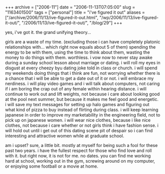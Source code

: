 +++
archive = ["2006-11"]
date = "2006-11-13T07:05:00"
slug = "1163401500"
tags = ["personal"]
title = "i've figured it out"
aliases = ["/archive/2006/11/13/ive-figured-it-out.html", "/wp/2006/11/13/ive-figured-it-out/", "/2006/11/13/ive-figured-it-out/", "/blog/29"]
+++

yes, i've got it. the grand unifying theory...

girls are a waste of my time. (excluding those i can have completely
platonic relationships with... which right now equals about 5 of them)
spending the energy to be with them, using the time to think about them,
wasting the money to do things with them. worthless. i vow now to never
stay awake during a sunday school lesson about marriage or dating. i will
roll my eyes in disgust at every cheezy byu dating joke told in class or
church. i will spend my weekends doing things that i think are fun, not
worrying whether there is a chance that i will be able to get a date out
of it or not. i will embrace my nerdiness. i will play video games and
i will talk about computers, not caring if i am boring the crap out of any
female within hearing distance. i will continue to work out and lift
weights, not because i care about looking good at the pool next summer,
but because it makes me feel good and energetic. i will save my text
messages for setting up halo games and figuring out what kind of pizza to
buy instead of flirting during class. i will keep learning japanese in
order to improve my marketability in the engineering field, not to pick up
on japanese women. i will wear nice clothes, because i like nice clothes,
not because i care whether or not girls think i have fashion sense. i will
hold out until i get out of this dating scene pit of despair so i can find
interesting and attractive women while at graduate school.

am i upset? sure, a little bit. mostly at myself for being such a fool for
these past two years. i have the fullest respect for those who find love
and roll with it. but right now, it is not for me. no dates. you can find
me working hard at school, working out in the gym, screwing around on my
computer, or enjoying some football or a movie at home.

